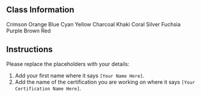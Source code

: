 ## Class Information
Crimson
Orange
Blue
Cyan
Yellow
Charcoal
Khaki
Coral
Silver
Fuchsia
Purple
Brown
Red  

## Instructions
Please replace the placeholders with your details:
1. Add your first name where it says `[Your Name Here]`.  
2. Add the name of the certification you are working on where it says `[Your Certification Name Here]`.  
